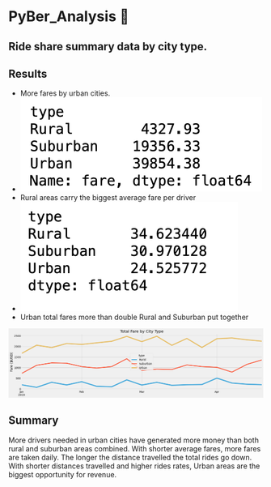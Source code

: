 # PyBer_Analysis :taxi:

## Ride share summary data by city type.

## Results
* More fares by urban cities.
* ![](https://github.com/Acromic/PyBer_Analysis/blob/main/Resources/Screen%20Shot%202022-03-26%20at%2011.57.41%20PM.png)
* Rural areas carry the biggest average fare per driver
* ![](https://github.com/Acromic/PyBer_Analysis/blob/main/Resources/Screen%20Shot%202022-03-27%20at%2012.01.48%20AM.png)
* Urban total fares more than double Rural and Suburban put together

![](https://github.com/Acromic/PyBer_Analysis/blob/main/Resources/PyBer_fare_summary.png)

## Summary
More drivers needed in urban cities have generated more money than both rural and suburban areas combined.
With shorter average fares, more fares are taken daily. The longer the distance travelled the total rides go down.
With shorter distances travelled and higher rides rates, Urban areas are the biggest opportunity for revenue.
